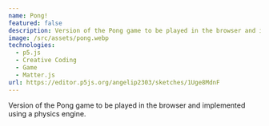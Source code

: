 ```yaml
---
name: Pong!
featured: false
description: Version of the Pong game to be played in the browser and implemented using a physics engine.
image: /src/assets/pong.webp
technologies:
  - p5.js
  - Creative Coding
  - Game
  - Matter.js
url: https://editor.p5js.org/angelip2303/sketches/1Uge8MdnF
---
```


Version of the Pong game to be played in the browser and implemented using a physics engine.
